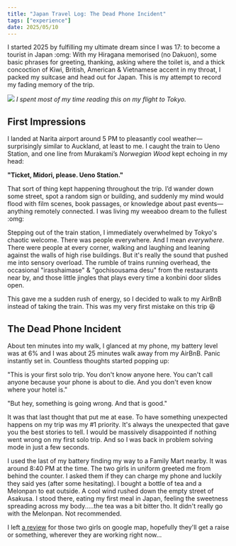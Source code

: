 ```yaml
---
title: "Japan Travel Log: The Dead Phone Incident"
tags: ["experience"]
date: 2025/05/10
---
```


I started 2025 by fulfilling my ultimate dream since I was 17: to become a tourist in Japan :omg: With my Hiragana memorised (no Dakuon), some basic phrases for greeting, thanking, asking where the toilet is, and a thick concoction of Kiwi, British, American & Vietnamese accent in my throat, I packed my suitcase and head out for Japan. This is my attempt to record my fading memory of the trip.

![](waiting-for-plane.jpg)
*I spent most of my time reading this on my flight to Tokyo.*

## First Impressions

I landed at Narita airport around 5 PM to pleasantly cool weather—surprisingly similar to Auckland, at least to me. I caught the train to Ueno Station, and one line from Murakami’s _Norwegian Wood_ kept echoing in my head:

**"Ticket, Midori, please. Ueno Station."**

That sort of thing kept happening throughout the trip. I’d wander down some street, spot a random sign or building, and suddenly my mind would flood with film scenes, book passages, or knowledge about past events—anything remotely connected. I was living my weeaboo dream to the fullest :omg:

Stepping out of the train station, I immediately overwhelmed by Tokyo's chaotic welcome. There was people everywhere. And I mean *everywhere*. There were people at every corner, walking and laughing and leaning against the walls of high rise buildings. But it's really the sound that pushed me into sensory overload. The rumble of trains running overhead, the occasional "irasshaimase" & "gochisousama desu" from the restaurants near by, and those little jingles that plays every time a konbini door slides open.

This gave me a sudden rush of energy, so I decided to walk to my AirBnB instead of taking the train. This was my very first mistake on this trip :laughing:

## The Dead Phone Incident

About ten minutes into my walk, I glanced at my phone, my battery level was at 6% and I was about 25 minutes walk away from my AirBnB. Panic instantly set in. Countless thoughts started popping up:

"This is your first solo trip. You don't know anyone here. You can't call anyone because your phone is about to die. And you don't even know where your hotel is."

"But hey, something is going wrong. And that is good."

It was that last thought that put me at ease. To have something unexpected happens on my trip was my #1 priority. It's always the unexpected that gave you the best stories to tell. I would be massively disappointed if nothing went wrong on my first solo trip. And so I was back in problem solving mode in just a few seconds.

I used the last of my battery finding my way to a Family Mart nearby. It was around 8:40 PM at the time. The two girls in uniform greeted me from behind the counter. I asked them if they can charge my phone and luckily they said yes (after some hesitating). I bought a bottle of tea and a Melonpan to eat outside. A cool wind rushed down the empty street of Asakusa. I stood there, eating my first meal in Japan, feeling the sweetness spreading across my body.....the tea was a bit bitter tho. It didn't really go with the Melonpan. Not recommended.

I left [a review](https://maps.app.goo.gl/USdVFFVHb8TSUUSK9) for those two girls on google map, hopefully they'll get a raise or something, wherever they are working right now...

